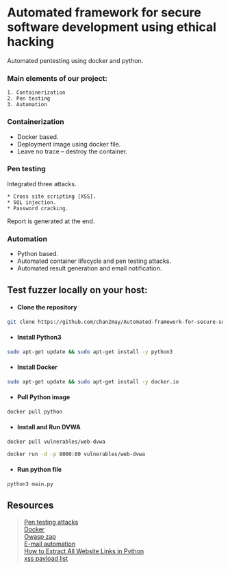 # Automated framework for secure software development using ethical hacking
Automated pentesting using docker and python.

### Main elements of our project:

    1. Containerization
    2. Pen testing
    3. Automation
    

### Containerization

* Docker based.
* Deployment image using docker file.
* Leave no trace – destroy the container.


### Pen testing

 Integrated three attacks.<br>
 
    * Cross site scripting [XSS].
    * SQL injection.
    * Password cracking.
    
 Report is generated at the end.
    
    
### Automation

* Python based.
* Automated container lifecycle and pen testing attacks.
* Automated result generation and email notification.


## Test fuzzer locally on your host:

* #### Clone the repository

```sh
git clone https://github.com/chan2may/Automated-framework-for-secure-software-development-using-ethical-hacking.git
```

* #### Install Python3

```sh
sudo apt-get update && sudo apt-get install -y python3
```

* #### Install Docker

```sh
sudo apt-get update && sudo apt-get install -y docker.io
```

* #### Pull Python image

```sh
docker pull python
```

* #### Install and Run DVWA
```sh
docker pull vulnerables/web-dvwa
```
```sh
docker run -d -p 8000:80 vulnerables/web-dvwa
```

* #### Run python file

```sh
python3 main.py
```

## Resources
> [Pen testing attacks](https://github.com/saghal/webApplicationFuzzer)<br>
> [Docker](https://docs.docker.com/)<br>
> [Owasp zap](https://www.zaproxy.org/docs/docker/about/)<br>
> [E-mail automation](https://realpython.com/python-send-email/)<br>
> [How to Extract All Website Links in Python](https://www.thepythoncode.com/article/extract-all-website-links-python)<br>
> [xss payload list](https://github.com/payloadbox/xss-payload-list)<br>

